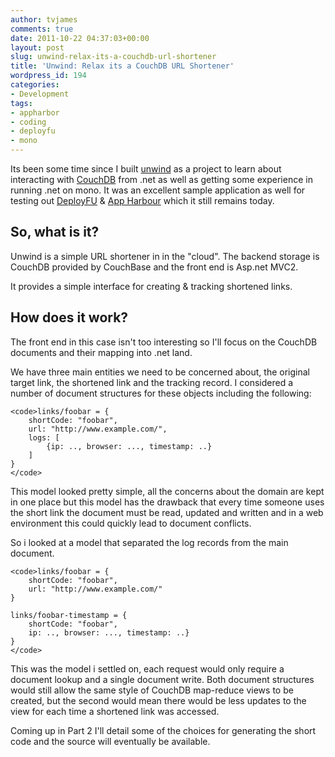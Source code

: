 ```yaml
---
author: tvjames
comments: true
date: 2011-10-22 04:37:03+00:00
layout: post
slug: unwind-relax-its-a-couchdb-url-shortener
title: 'Unwind: Relax its a CouchDB URL Shortener'
wordpress_id: 194
categories:
- Development
tags:
- appharbor
- coding
- deployfu
- mono
---
```


Its been some time since I built [unwind](http://srvd.in/) as a project to learn about interacting with [CouchDB](http://couchdb.apache.org/) from .net as well as getting some experience in running .net on mono. It was an excellent sample application as well for testing out [DeployFU](http://www.deployfu.com/) & [App Harbour](https://appharbor.com/) which it still remains today.

## So, what is it?

Unwind is a simple URL shortener in in the "cloud". The backend storage is CouchDB provided by CouchBase and the front end is Asp.net MVC2.

It provides a simple interface for creating & tracking shortened links.

## How does it work?

The front end in this case isn't too interesting so I'll focus on the CouchDB documents and their mapping into .net land.

We have three main entities we need to be concerned about, the original target link, the shortened link and the tracking record. I considered a number of document structures for these objects including the following:

    <code>links/foobar = {
        shortCode: "foobar",
        url: "http://www.example.com/",
        logs: [
            {ip: .., browser: ..., timestamp: ..}
        ]
    }
    </code>

This model looked pretty simple, all the concerns about the domain are kept in one place but this model has the drawback that every time someone uses the short link the document must be read, updated and written and in a web environment this could quickly lead to document conflicts.

So i looked at a model that separated the log records from the main document.

    <code>links/foobar = {
        shortCode: "foobar",
        url: "http://www.example.com/"
    }

    links/foobar-timestamp = {
        shortCode: "foobar",
        ip: .., browser: ..., timestamp: ..}
    }
    </code>

This was the model i settled on, each request would only require a document lookup and a single document write. Both document structures would still allow the same style of CouchDB map-reduce views to be created, but the second would mean there would be less updates to the view for each time a shortened link was accessed.

Coming up in Part 2 I'll detail some of the choices for generating the short code and the source will eventually be available.

